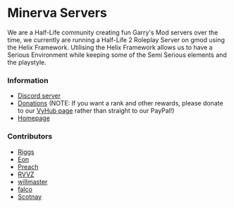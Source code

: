 # Minerva Servers
We are a Half-Life community creating fun Garry's Mod servers over the time, we currently are running a Half-Life 2 Roleplay Server on gmod using the Helix Framework. Utilising the Helix Framework allows us to have a Serious Environment while keeping some of the Semi Serious elements and the playstyle.

### Information
* [Discord server](https://discord.gg/minerva-servers)
* [Donations](https://www.paypal.me/minervaservers) (NOTE: If you want a rank and other rewards, please donate to our [VyHub page](https://minerva-servers.vyhub.app/shop/72253ef4-af7d-4fde-9b37-a4724b8ed3b9) rather than straight to our PayPal!)
* [Homepage](https://minerva-servers.vyhub.app/home)

### Contributors
* [Riggs](https://minerva-servers.vyhub.app/home)
* [Eon](https://github.com/bloodycop7)
* [Preach](https://github.com/Quantor97/)
* [RVVZ](https://github.com/revvze)
* [willmaster](https://github.com/willmasterLUA)
* [falco](https://github.com/falcodxb)
* [Scotnay](https://github.com/Scotnay)

